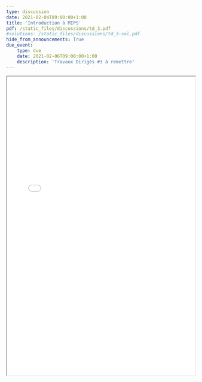 ```yaml
---
type: discussion
date: 2021-02-04T09:00:00+1:00
title: 'Introduction à MIPS'
pdf: /static_files/discussions/td_3.pdf
#solutions: /static_files/discussions/td_3-sol.pdf
hide_from_announcements: True
due_event:
    type: due
    date: 2021-02-06T09:00:00+1:00
    description: 'Travaux Dirigés #3 à remettre'
---
```

<iframe src="{{ page.pdf | prepend: site.baseurl | prepend : site.url}}" width="100%" height="800em"></iframe>
